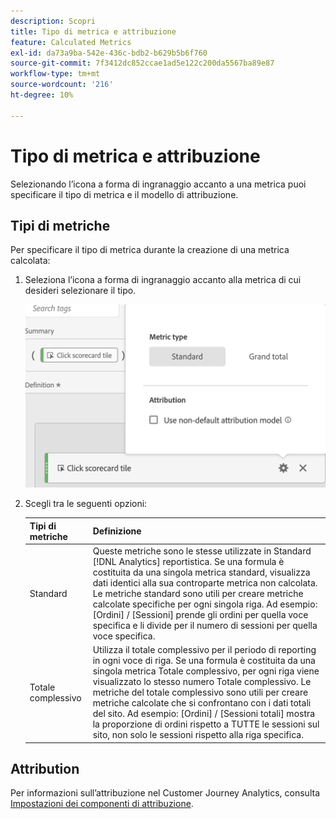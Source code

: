 ```yaml
---
description: Scopri
title: Tipo di metrica e attribuzione
feature: Calculated Metrics
exl-id: da73a9ba-542e-436c-bdb2-b629b5b6f760
source-git-commit: 7f3412dc852ccae1ad5e122c200da5567ba89e87
workflow-type: tm+mt
source-wordcount: '216'
ht-degree: 10%

---
```


# Tipo di metrica e attribuzione

Selezionando l’icona a forma di ingranaggio accanto a una metrica puoi specificare il tipo di metrica e il modello di attribuzione.

## Tipi di metriche

Per specificare il tipo di metrica durante la creazione di una metrica calcolata:

1. Seleziona l’icona a forma di ingranaggio accanto alla metrica di cui desideri selezionare il tipo.

   ![](assets/cm_type_alloc.png)

1. Scegli tra le seguenti opzioni:

   | Tipi di metriche | Definizione |
   |---|---|
   | Standard | Queste metriche sono le stesse utilizzate in Standard [!DNL Analytics] reportistica. Se una formula è costituita da una singola metrica standard, visualizza dati identici alla sua controparte metrica non calcolata. Le metriche standard sono utili per creare metriche calcolate specifiche per ogni singola riga. Ad esempio: [Ordini] / [Sessioni] prende gli ordini per quella voce specifica e li divide per il numero di sessioni per quella voce specifica. |
   | Totale complessivo | Utilizza il totale complessivo per il periodo di reporting in ogni voce di riga. Se una formula è costituita da una singola metrica Totale complessivo, per ogni riga viene visualizzato lo stesso numero Totale complessivo. Le metriche del totale complessivo sono utili per creare metriche calcolate che si confrontano con i dati totali del sito. Ad esempio: [Ordini] / [Sessioni totali] mostra la proporzione di ordini rispetto a TUTTE le sessioni sul sito, non solo le sessioni rispetto alla riga specifica. |

## Attribution

Per informazioni sull’attribuzione nel Customer Journey Analytics, consulta [Impostazioni dei componenti di attribuzione](/help/data-views/component-settings/attribution.md).
